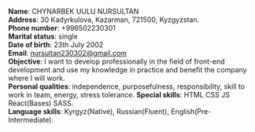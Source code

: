 **Name**: CHYNARBEK UULU NURSULTAN  
**Address**: 30 Kadyrkulova, Kazarman, 721500, Kyzgyzstan.  
**Phone number**: +996502230301  
**Marital status**: single  
**Date of birth**: 23th July 2002   
**Email**: nursultan230302@gmail.com  
**Objective**: I want to develop professionally in the field of front-end development and use my knowledge in practice and benefit the company where I will work.  
**Personal qualities**: independence, purposefulness, responsibility, skill to work in team, energy, stress tolerance. 
**Special skills**: HTML CSS JS React(Bases) SASS.   
**Language skills**: Kyrgyz(Native), Russian(Fluent), English(Pre-Intermediate). 


